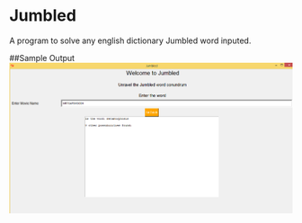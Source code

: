 # Jumbled
A program to solve any english dictionary Jumbled word inputed.

##Sample Output
![Screenshot of the output](https://github.com/MazahirHaroon/Jumbled/blob/master/Jumbled.png)
